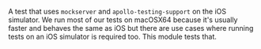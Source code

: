 A test that uses `mockserver` and `apollo-testing-support` on the iOS simulator. We run most of our tests on macOSX64 because it's usually faster and behaves the same as iOS but there are use cases where running tests on an iOS simulator is required too. This module tests that. 